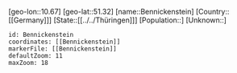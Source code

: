 ﻿---
location: [51.32,10.67]
mapzoom: [7,12] 
mapmarker: city 
type: City
tags:
- geo/City


SpocWebEntityId: 29100
isDeleted: false
confidential: public

---
[geo-lon::10.67]
[geo-lat::51.32]
[name::Bennickenstein]
[Country::[[Germany]]]
[State::[[../../Thüringen]]]
[Population::]
[Unknown::]


```leaflet
id: Bennickenstein
coordinates: [[Bennickenstein]]
markerFile: [[Bennickenstein]]
defaultZoom: 11 
maxZoom: 18
```

